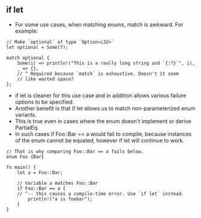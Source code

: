 ## if let

- For some use cases, when matching enums, match is awkward. For example:

```
// Make `optional` of type `Option<i32>`
let optional = Some(7);

match optional {
    Some(i) => println!("This is a really long string and `{:?}`", i),
    _ => {},
    // ^ Required because `match` is exhaustive. Doesn't it seem
    // like wasted space?
};
```

- if let is cleaner for this use case and in addition allows various failure options to be specified:
- Another benefit is that if let allows us to match non-parameterized enum variants.
- This is true even in cases where the enum doesn't implement or derive PartialEq.
- In such cases if Foo::Bar == a would fail to compile, because instances of the enum cannot be equated, however if let
  will continue to work.

```// This enum purposely neither implements nor derives PartialEq.
// That is why comparing Foo::Bar == a fails below.
enum Foo {Bar}

fn main() {
    let a = Foo::Bar;

    // Variable a matches Foo::Bar
    if Foo::Bar == a {
    // ^-- this causes a compile-time error. Use `if let` instead.
        println!("a is foobar");
    }
}
```